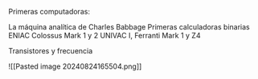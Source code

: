 Primeras computadoras:

La máquina analítica de Charles Babbage
Primeras calculadoras binarias
ENIAC
Colossus
Mark 1 y 2
UNIVAC I, Ferranti Mark 1 y Z4

Transistores y frecuencia

![[Pasted image 20240824165504.png]]